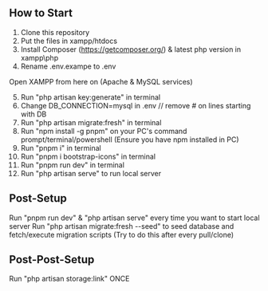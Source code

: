 ## How to Start

1. Clone this repository
2. Put the files in xampp/htdocs
3. Install Composer (https://getcomposer.org/) & latest php version in xampp\php
4. Rename .env.exampe to .env

Open XAMPP from here on (Apache & MySQL services)

5. Run "php artisan key:generate" in terminal
6. Change DB_CONNECTION=mysql in .env // remove # on lines starting with DB
7. Run "php artisan migrate:fresh" in terminal
8. Run "npm install -g pnpm" on your PC's command prompt/terminal/powershell (Ensure you have npm installed in PC)
9. Run "pnpm i" in terminal
10. Run "pnpm i bootstrap-icons" in terminal
11. Run "pnpm run dev" in terminal
12. Run "php artisan serve" to run local server

## Post-Setup

Run "pnpm run dev" & "php artisan serve" every time you want to start local server
Run "php artisan migrate:fresh --seed" to seed database and fetch/execute migration scripts (Try to do this after every pull/clone)

## Post-Post-Setup

Run "php artisan storage:link" ONCE

